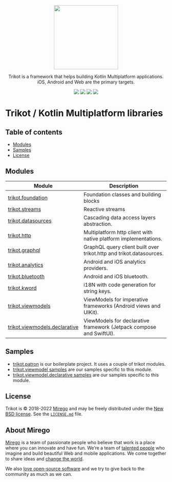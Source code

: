 <div align="center">
  <img src="https://user-images.githubusercontent.com/11348/158435852-861b0ea1-b895-452b-abd4-029ccd6f5b86.svg" width="200" />
  <p>Trikot is a framework that helps building Kotlin Multiplatform applications.<br />iOS, Android and Web are the primary targets.</p>
  <a href="https://github.com/mirego/trikot/tags"><img src="https://img.shields.io/github/tag/mirego/trikot.svg?label=Latest%20version"></a>
  <a href="http://kotlinlang.org"><img src="https://img.shields.io/badge/kotlin-1.6.10-blue.svg?logo=kotlin" /></a>
  <a href="https://github.com/mirego/trikot/actions/workflows/ci.yml"><img src="https://github.com/mirego/trikot/actions/workflows/ci.yml/badge.svg" /></a>
  <a href="https://opensource.org/licenses/BSD-3-Clause"><img src="https://img.shields.io/badge/License-BSD_3--Clause-blue.svg" /></a>
</div>

# Trikot / Kotlin Multiplatform libraries

## Table of contents

- [Modules](#modules)
- [Samples](#samples)
- [License](#license)

## Modules

| Module                                                           | Description                                                         |
| ---------------------------------------------------------------- | ------------------------------------------------------------------- |
| [trikot.foundation](./trikot-foundation)                         | Foundation classes and building blocks                              |
| [trikot.streams](./trikot-streams)                               | Reactive streams                                                    |
| [trikot.datasources](./trikot-datasources)                       | Cascading data access layers abstraction.                           |
| [trikot.http](./trikot-http)                                     | Multiplatform http client with native platform implementations.     |
| [trikot.graphql](./trikot-graphql)                               | GraphQL query client built over trikot.http and trikot.datasources. |
| [trikot.analytics](./trikot-analytics)                           | Android and iOS analytics providers.                                |
| [trikot.bluetooth](./trikot-bluetooth)                           | Android and iOS bluetooth.                                          |
| [trikot.kword](./trikot-kword)                                   | i18N with code generation for string keys.                          |
| [trikot.viewmodels](./trikot-viewmodels)                         | ViewModels for imperative frameworks (Android views and UIKit).     |
| [trikot.viewmodels.declarative](./trikot-viewmodels-declarative) | ViewModels for declarative framework (Jetpack compose and SwiftUI). |

## Samples

- [trikot.patron](https://github.com/mirego/trikot.patron) is our boilerplate project. It uses a couple of trikot modules.
- [trikot.viewmodel samples](./trikot-viewmodels/sample) are our samples specific to this module.
- [trikot.viewmodel.declarative samples](./trikot-viewmodels-declarative/sample) are our samples specific to this module.

## License

Trikot is © 2018-2022 [Mirego](https://www.mirego.com) and may be freely distributed under the [New BSD license](http://opensource.org/licenses/BSD-3-Clause). See the [`LICENSE.md`](LICENSE.md) file.

## About Mirego

[Mirego](https://www.mirego.com) is a team of passionate people who believe that work is a place where you can innovate and have fun. We’re a team of [talented people](https://life.mirego.com) who imagine and build beautiful Web and mobile applications. We come together to share ideas and [change the world](http://www.mirego.org).

We also [love open-source software](https://open.mirego.com) and we try to give back to the community as much as we can.
